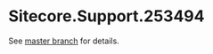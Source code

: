 # Sitecore.Support.253494

See [master branch](https://github.com/sitecoresupport/Sitecore.Support.253494) for details.